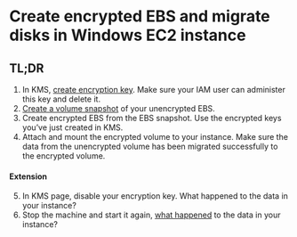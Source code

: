 # Create encrypted EBS and migrate disks in Windows EC2 instance

## TL;DR

1. In KMS, [create encryption key](https://docs.aws.amazon.com/kms/latest/developerguide/create-keys.html#create-symmetric-cmk). Make sure your IAM user can administer this key and delete it.
2. [Create a volume snapshot](https://docs.aws.amazon.com/AWSEC2/latest/WindowsGuide/ebs-creating-snapshot.html#ebs-create-snapshot) of your unencrypted EBS.
3. Create encrypted EBS from the EBS snapshot. Use the encrypted keys you’ve just created in KMS.
4. Attach and mount the encrypted volume to your instance. Make sure the data from the unencrypted volume has been migrated successfully to the encrypted volume.

#### Extension

5. In KMS page, disable your encryption key. What happened to the data in your instance?
6. Stop the machine and start it again, [what happened](https://docs.aws.amazon.com/kms/latest/developerguide/services-ebs.html#ebs-cmk) to the data in your instance?
